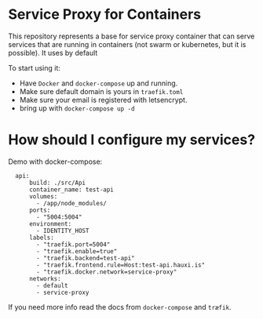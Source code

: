 # Service Proxy for Containers

This repository represents a base for service proxy container that can serve services that are running in containers (not swarm or kubernetes, but it is possible). It uses by default 

To start using it:

  - Have ``Docker`` and ``docker-compose`` up and running.
  - Make sure default domain is yours in ``traefik.toml``
  - Make sure your email is registered with letsencrypt.
  - bring up with ``docker-compose up -d``

# How should I configure my services?

Demo with docker-compose:
```
  api:
      build: ./src/Api
      container_name: test-api
      volumes:
        - /app/node_modules/
      ports:
        - "5004:5004"
      environment:
        - IDENTITY_HOST
      labels:
        - "traefik.port=5004"
        - "traefik.enable=true"
        - "traefik.backend=test-api"
        - "traefik.frontend.rule=Host:test-api.hauxi.is"
        - "traefik.docker.network=service-proxy"
      networks:
        - default
        - service-proxy
```
If you need more info read the docs from ``docker-compose`` and ``træfik``.


